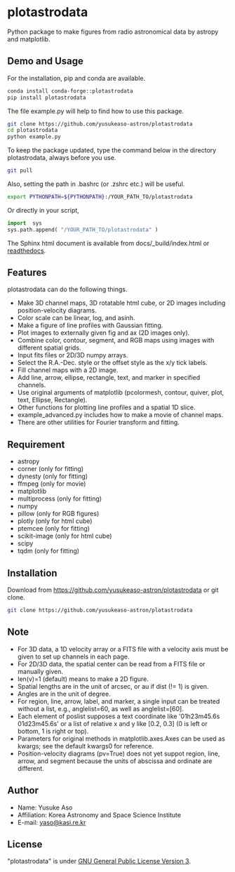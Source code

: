 # plotastrodata
Python package to make figures from radio astronomical data by astropy and matplotlib.


## Demo and Usage
For the installation, pip and conda are available.
```bash
conda install conda-forge::plotastrodata
pip install plotastrodata
```
The file example.py will help to find how to use this package.
```bash
git clone https://github.com/yusukeaso-astron/plotastrodata
cd plotastrodata
python example.py
```
To keep the package updated, type the command below in the directory plotastrodata, always before you use.
```bash
git pull
```
Also, setting the path in .bashrc (or .zshrc etc.) will be useful.
```bash
export PYTHONPATH=${PYTHONPATH}:/YOUR_PATH_TO/plotastrodata
```
Or directly in your script,
```Python
import  sys
sys.path.append( "/YOUR_PATH_TO/plotastrodata" )
```
The Sphinx html document is available from docs/_build/index.html or [readthedocs](https://plotastrodata.readthedocs.io/en/latest/).
 
## Features
 
plotastrodata can do the following things.
* Make 3D channel maps, 3D rotatable html cube, or 2D images including position-velocity diagrams.
* Color scale can be linear, log, and asinh.
* Make a figure of line profiles with Gaussian fitting.
* Plot images to externally given fig and ax (2D images only).
* Combine color, contour, segment, and RGB maps using images with different spatial grids.
* Input fits files or 2D/3D numpy arrays.
* Select the R.A.-Dec. style or the offset style as the x/y tick labels.
* Fill channel maps with a 2D image.
* Add line, arrow, ellipse, rectangle, text, and marker in specified channels.
* Use original arguments of matplotlib (pcolormesh, contour, quiver, plot, text, Ellipse, Rectangle).
* Other functions for plotting line profiles and a spatial 1D slice.
* example_advanced.py includes how to make a movie of channel maps.
* There are other utilities for Fourier transform and fitting.
 
## Requirement

* astropy
* corner (only for fitting)
* dynesty (only for fitting)
* ffmpeg (only for movie)
* matplotlib
* multiprocess (only for fitting)
* numpy
* pillow (only for RGB figures)
* plotly (only for html cube)
* ptemcee (only for fitting)
* scikit-image (only for html cube)
* scipy
* tqdm (only for fitting)

 
## Installation
 
Download from https://github.com/yusukeaso-astron/plotastrodata or git clone.
```bash 
git clone https://github.com/yusukeaso-astron/plotastrodata
```
 
## Note

* For 3D data, a 1D velocity array or a FITS file with a velocity axis must be given to set up channels in each page.
* For 2D/3D data, the spatial center can be read from a FITS file or manually given.
* len(v)=1 (default) means to make a 2D figure.
* Spatial lengths are in the unit of arcsec, or au if dist (!= 1) is given.
* Angles are in the unit of degree.
* For region, line, arrow, label, and marker, a single input can be treated without a list, e.g., anglelist=60, as well as anglelist=[60].
* Each element of poslist supposes a text coordinate like '01h23m45.6s 01d23m45.6s' or a list of relative x and y like [0.2, 0.3] (0 is left or bottom, 1 is right or top).
* Parameters for original methods in matplotlib.axes.Axes can be used as kwargs; see the default kwargs0 for reference.
* Position-velocity diagrams (pv=True) does not yet suppot region, line, arrow, and segment because the units of abscissa and ordinate are different.
 
## Author
 
* Name: Yusuke Aso
* Affiliation: Korea Astronomy and Space Science Institute
* E-mail: yaso@kasi.re.kr
 
## License
 
"plotastrodata" is under [GNU General Public License Version 3](https://www.gnu.org/licenses/gpl-3.0.html).

